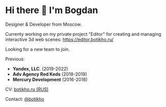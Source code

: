 # Hi there 👋 I'm Bogdan

Designer & Developer from Moscow.

Currenty working on my private project "Editor" for creating and managing interactive 3d web scenes:
https://editor.botikho.ru/

Looking for a new team to join.


Previous:
- **Yandex, LLC**. (2019-2022)
- **Adv Agency Red Keds** (2018-2019)
- **Mercury Development** (2016-2018)


CV: [botikho.ru (RUS)](https://botikho.ru/cv/)

Contact: [@botikho](https://t.me/botikho)

<!--
**botikho/botikho** is a ✨ _special_ ✨ repository because its `README.md` (this file) appears on your GitHub profile.

Here are some ideas to get you started:

- 🔭 I’m currently working on ...
- 🌱 I’m currently learning ...
- 👯 I’m looking to collaborate on ...
- 🤔 I’m looking for help with ...
- 💬 Ask me about ...
- 📫 How to reach me: ...
- 😄 Pronouns: ...
- ⚡ Fun fact: ...
-->
